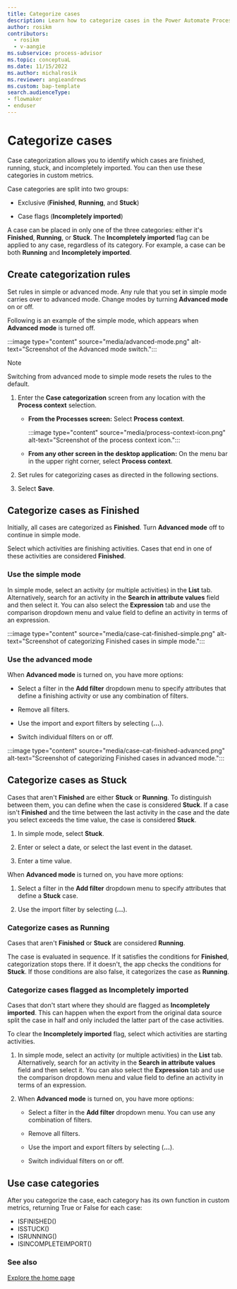 ```yaml
---
title: Categorize cases
description: Learn how to categorize cases in the Power Automate Process Mining desktop app for Power Automate.
author: rosikm
contributors:
  - rosikm
  - v-aangie
ms.subservice: process-advisor
ms.topic: conceptuaL
ms.date: 11/15/2022
ms.author: michalrosik
ms.reviewer: angieandrews
ms.custom: bap-template
search.audienceType:
- flowmaker
- enduser
---
```


# Categorize cases

Case categorization allows you to identify which cases are finished, running, stuck, and incompletely imported. You can then use these categories in custom metrics.

Case categories are split into two groups:

- Exclusive (**Finished**, **Running**, and **Stuck**)

- Case flags (**Incompletely imported**)

A case can be placed in only one of the three categories: either it's **Finished**, **Running**, or **Stuck**. The **Incompletely imported** flag can be applied to any case, regardless of its category. For example, a case can be both **Running** and **Incompletely imported**.

## Create categorization rules

Set rules in simple or advanced mode. Any rule that you set in simple mode carries over to advanced mode. Change modes by turning **Advanced mode** on or off.

Following is an example of the simple mode, which appears when **Advanced mode** is turned off.

:::image type="content" source="media/advanced-mode.png" alt-text="Screenshot of the Advanced mode switch.":::

> [!NOTE]
>
> Switching from advanced mode to simple mode resets the rules to the default.

1. Enter the **Case categorization** screen from any location with the **Process context** selection.

    - **From the Processes screen:** Select **Process context**.

        :::image type="content" source="media/process-context-icon.png" alt-text="Screenshot of the process context icon.":::

    - **From any other screen in the desktop application:** On the menu bar in the upper right corner, select **Process context**.

1. Set rules for categorizing cases as directed in the following sections.

1. Select **Save**.

## Categorize cases as Finished

Initially, all cases are categorized as **Finished**. Turn **Advanced mode** off to continue in simple mode.

Select which activities are finishing activities. Cases that end in one of these activities are considered **Finished**.

### Use the simple mode

In simple mode, select an activity (or multiple activities) in the **List** tab. Alternatively, search for an activity in the **Search in attribute values** field and then select it. You can also select the **Expression** tab and use the comparison dropdown menu and value field to define an activity in terms of an expression.

:::image type="content" source="media/case-cat-finished-simple.png" alt-text="Screenshot of categorizing Finished cases in simple mode.":::

### Use the advanced mode

When **Advanced mode** is turned on, you have more options:

- Select a filter in the **Add filter** dropdown menu to specify attributes that define a finishing activity or use any combination of filters.

- Remove all filters.

- Use the import and export filters by selecting (**...**).

- Switch individual filters on or off.

:::image type="content" source="media/case-cat-finished-advanced.png" alt-text="Screenshot of categorizing Finished cases in advanced mode.":::

## Categorize cases as Stuck

Cases that aren't **Finished** are either **Stuck** or **Running**. To distinguish between them, you can define when the case is considered **Stuck**. If a case isn't **Finished** and the time between the last activity in the case and the date you select exceeds the time value, the case is considered **Stuck**.

1. In simple mode, select **Stuck**.

1. Enter or select a date, or select the last event in the dataset.

1. Enter a time value.

When **Advanced mode** is turned on, you have more options:

1. Select a filter in the **Add filter** dropdown menu to specify attributes that define a **Stuck** case.

1. Use the import filter by selecting (**...**).

### Categorize cases as Running

Cases that aren't **Finished** or **Stuck** are considered **Running**.

The case is evaluated in sequence. If it satisfies the conditions for **Finished**, categorization stops there. If it doesn't, the app checks the conditions for **Stuck**. If those conditions are also false, it categorizes the case as **Running**.

### Categorize cases flagged as Incompletely imported

Cases that don't start where they should are flagged as **Incompletely imported**. This can happen when the export from the original data source split the case in half and only included the latter part of the case activities.

To clear the **Incompletely imported** flag, select which activities are starting activities.

1. In simple mode, select an activity (or multiple activities) in the **List** tab. Alternatively, search for an activity in the **Search in attribute values** field and then select it. You can also select the **Expression** tab and use the comparison dropdown menu and value field to define an activity in terms of an expression.

1. When **Advanced mode** is turned on, you have more options:

    - Select a filter in the **Add filter** dropdown menu. You can use any combination of filters.

    - Remove all filters.

    - Use the import and export filters by selecting (**...**).

    - Switch individual filters on or off.

## Use case categories

After you categorize the case, each category has its own function in custom metrics, returning True or False for each case:

- ISFINISHED()
- ISSTUCK()
- ISRUNNING()
- ISINCOMPLETEIMPORT()

### See also

[Explore the home page](process-hub.md)

